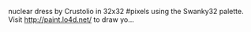 nuclear dress by Crustolio in 32x32 #pixels using the Swanky32 palette. Visit http://paint.lo4d.net/ to draw yo... 